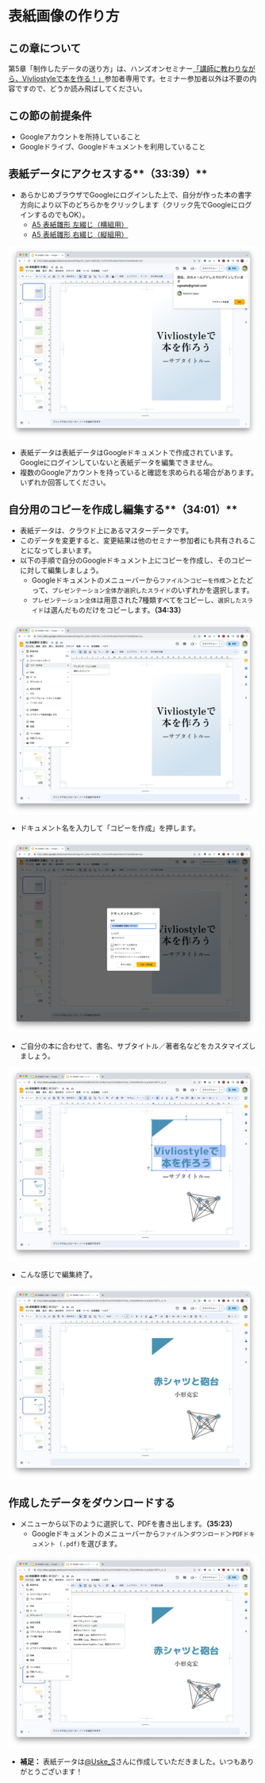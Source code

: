 # 表紙画像の作り方

## この章について

第5章「制作したデータの送り方」は、ハンズオンセミナー[「講師に教わりながら、Vivliostyleで本を作る！」](https://vivliostyle.org/ja/hands-on/1/)参加者専用です。セミナー参加者以外は不要の内容ですので、どうか読み飛ばしてください。

## この節の前提条件

- Googleアカウントを所持していること
- Googleドライブ、Googleドキュメントを利用していること

## 表紙データにアクセスする**（33:39）**

- あらかじめブラウザでGoogleにログインした上で、自分が作った本の書字方向により以下のどちらかをクリックします（クリック先でGoogleにログインするのでもOK）。
    - [A5 表紙雛形 左綴じ（横組用）](https://www.google.com/url?q=https://docs.google.com/presentation/d/10gyVnF_aIlaH-0QR03Bt_11xPL624Wcda8uT9QkVlOY/edit?usp%3Dsharing&sa=D&source=editors&ust=1694094656992147&usg=AOvVaw3alrIt_EKji2bjQQVW5EmK)
    - [A5 表紙雛形 右綴じ（縦組用）](https://www.google.com/url?q=https://docs.google.com/presentation/d/1E_vAdR-x9MTHbqh7w-f2vxEasr-Qg2y4VgDhmreAcmg/edit?usp%3Dsharing&sa=D&source=editors&ust=1694094656993151&usg=AOvVaw35eP_g82lsaytYsTzFHyN-)

![](/images/5-how-to-send-the-created-data/1-how-to-create-a-cover-image/5-1-1.png)

- 表紙データは表紙データはGoogleドキュメントで作成されています。Googleにログインしていないと表紙データを編集できません。
- 複数のGoogleアカウントを持っていると確認を求められる場合があります。いずれか回答してください。

## 自分用のコピーを作成し編集する**（34:01）**

- 表紙データは、クラウド上にあるマスターデータです。
- このデータを変更すると、変更結果は他のセミナー参加者にも共有されることになってしまいます。
- 以下の手順で自分のGoogleドキュメント上にコピーを作成し、そのコピーに対して編集しましょう。
  - Googleドキュメントのメニューバーから`ファイル`＞`コピーを作成`＞とたどって、`プレゼンテーション全体`か`選択したスライド`のいずれかを選択します。
  - `プレゼンテーション全体`は用意された7種類すべてをコピーし、`選択したスライド`は選んだものだけをコピーします。**（34:33）**

![](/images/5-how-to-send-the-created-data/1-how-to-create-a-cover-image/5-1-2.png)

- ドキュメント名を入力して「コピーを作成」を押します。

![](/images/5-how-to-send-the-created-data/1-how-to-create-a-cover-image/5-1-3.png)

- ご自分の本に合わせて、書名、サブタイトル／著者名などをカスタマイズしましょう。

![](/images/5-how-to-send-the-created-data/1-how-to-create-a-cover-image/5-1-4.png)

- こんな感じで編集終了。

![](/images/5-how-to-send-the-created-data/1-how-to-create-a-cover-image/5-1-5.png)

## 作成したデータをダウンロードする

- メニューから以下のように選択して、PDFを書き出します。**（35:23）**
    - Googleドキュメントのメニューバーから`ファイル`＞`ダウンロード`＞`PDFドキュメント (.pdf)`を選びます。

![](/images/5-how-to-send-the-created-data/1-how-to-create-a-cover-image/5-1-6.png)


- **補足：** 表紙データは[@Uske_S](https://twitter.com/Uske_S)さんに作成していただきました。いつもありがとうございます！